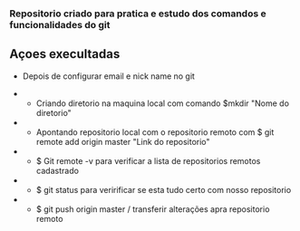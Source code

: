 ### Repositorio criado para pratica e estudo dos comandos e funcionalidades do git                                                      

## Açoes execultadas 
 
* Depois de configurar email e nick name no git 

 * - Criando diretorio na maquina local com comando $mkdir "Nome do diretorio"
 * - Apontando repositorio local com o repositorio remoto com $ git remote add origin master "Link do repositorio"
 * - $ Git remote -v  para verificar a lista de repositorios remotos cadastrado
 * - $ git status para veririficar se esta tudo certo com nosso repositorio
 * - $ git push origin master / transferir alterações apra repositorio remoto


